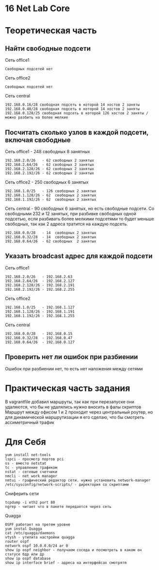 # 16 Net Lab  Core #

# Теоретическая часть
## Найти свободные подсети
Сеть office1

    Свободных подсетей нет

Сеть office2

    Свободных подсетей нет

Сеть central

    192.168.0.16/28 свободная подсеть в которой 14 хостов 2 заняты
    192.168.0.48/28 свободная подсеть в которой 14 хостов 2 заняты
    192.168.0.128/25 свободная подсеть в которой 126 хостов 2 заняты / можно разбить на более мелкие


## Посчитать сколько узлов в каждой подсети, включая свободные
Сеть office1 - 248 свободных 8 занятных 

    192.168.2.0/26   - 62 свободных 2 занятых
    192.168.2.64/26  - 62 свободных 2 занятых
    192.168.2.128/26 - 62 свободных 2 занятых
    192.168.2.192/26 - 62 свободных 2 занятых

Сеть office2 - 250 свободных 6 занятых

    192.168.1.0/25   - 126 свободных 2 занятых
    192.168.1.128/26 - 62  свободных 2 занятых
    192.168.1.192/26 - 62  свободных 2 занятых

Сеть central - 90 свободных 6 занятых, но есть свободные подсети. Со свободными 232 и 12 занятых, при разбивке свободных одной подсетью, если разбивать более мелкими подсетями то будет меньше свободных, так как 2 адреса тратится на каждую подсеть.

    192.168.0.0/28   - 14  свободных 2 занятых
    192.168.0.32/28  - 14  свободных 2 занятых
    192.168.0.64/26  - 62 свободных  2 занятых

## Указать broadcast адрес для каждой подсети
Сеть office1

    192.168.2.0/26   - 192.168.2.63
    192.168.2.64/26  - 192.168.2.127
    192.168.2.128/26 - 192.168.2.191
    192.168.2.192/26 - 192.168.2.255

Сеть office2

    192.168.1.0/25   - 192.168.1.127
    192.168.1.128/26 - 192.168.1.191
    192.168.1.192/26 - 192.168.1.255

Сеть central

    192.168.0.0/28   - 192.168.0.15
    192.168.0.32/28  - 192.168.0.47
    192.168.0.64/26  - 192.168.0.127

## Проверить нет ли ошибок при разбиении
Ошибок при разбиении нет, то есть нет наложения между сетями

# Практическая часть задания

В vagrantfile добавил маршруты, так как при перезапуске они удаляются, что бы не удалялись нужно вносить в фалы скриптов
Маршрут между офисом 1 и 2 проходит через центральный роутер, но для динамической маршрутизации я его сделаю, что бы смотреть ассиметричный трафик

# Для Себя

    yum install net-tools 
    lspci - просмотр портов pci
    ss - вместо netstat
    tc - управление трафиком
    nstat - сетевые счетчики
    nmcli - net work manager
    nmtui - графический редактор сети. нужно установить network-manager
    /etc/sysconfig/network-scripts/ - директория со скриптами

Сниферить сети

    tcpdump -i eth2 port 80 
    ngrep - читает что в пакете передается через сеть

Quagga 
    
    OSPF работает на третем уровне
    yum instal Quagga
    cat /etc/quagga/daemons 
    vtysh - утилита настройки quagga
    router ospf 
    network ospf 10.0.0.0/24 ar 0
    show ip ospf neighbor - получаем соседа и посмотреть в каком он статусе бдр или др
    show ip ospf database 
    show ip interface brief - адреса на интерфейсах смотрятm
